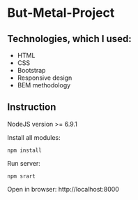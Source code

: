 # But-Metal-Project

## Technologies, which I used:
* HTML
* CSS
* Bootstrap
* Responsive design
* BEM methodology

## Instruction

NodeJS version >= 6.9.1


Install all modules:
```
npm install
```

Run server:

```
npm srart
```
Open in browser: http://localhost:8000